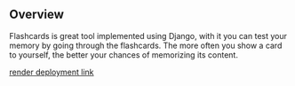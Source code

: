 ## Overview
Flashcards is great tool implemented using Django,
with it you can test your memory by going
through the flashcards. The more often
you show a card to yourself, the better
your chances of memorizing its content.

[render deployment link](https://flashcards-app-drrx.onrender.com/)




